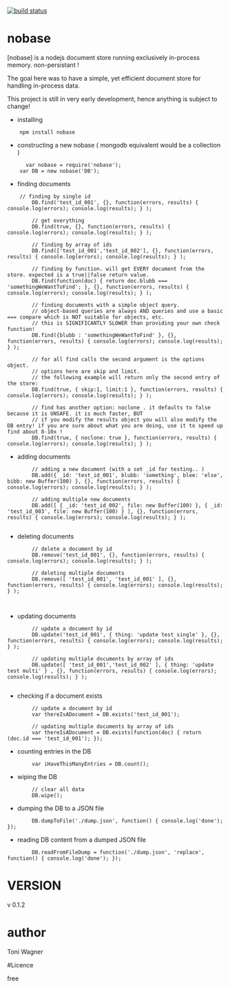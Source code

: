 [![build status](https://secure.travis-ci.org/itsatony/nobase.png)](http://travis-ci.org/itsatony/nobase)

# nobase

[nobase] is a nodejs document store running exclusively in-process memory. non-persistant !

The goal here was to have a simple, yet efficient document store for handling in-process data.

This project is still in very early development, hence anything is subject to change!


* installing

````
    npm install nobase
````

* constructing a new nobase ( mongodb equivalent would be a collection )

````
	  var nobase = require('nobase');
    var DB = new nobase('DB');
````

* finding documents

````
    // finding by single id
		DB.find('test_id_001', {}, function(errors, results) { console.log(errors); console.log(results); } );

		// get everything
		DB.find(true, {}, function(errors, results) { console.log(errors); console.log(results); } );

		// finding by array of ids
		DB.find(['test_id_001','test_id_002'], {}, function(errors, results) { console.log(errors); console.log(results); } );

		// finding by function. will get EVERY document from the store. expected is a true||false return value.
		DB.find(function(doc) { return doc.blubb === 'somethingWeWantToFind'; }, {}, function(errors, results) { console.log(errors); console.log(results); } );
		
		// finding documents with a simple object query. 
		// object-based queries are always AND queries and use a basic === compare which is NOT suitable for objects, etc.
		// this is SIGNIFICANTLY SLOWER than providing your own check function!
		DB.find({blubb : 'somethingWeWantToFind' }, {}, function(errors, results) { console.log(errors); console.log(results); } );
		
		// for all find calls the second argument is the options object.
		// options here are skip and limit. 
		// the following example will return only the second entry of the store:
		DB.find(true, { skip:1, limit:1 }, function(errors, results) { console.log(errors); console.log(results); } );
		
		// find has another option: noclone . it defaults to false because it is UNSAFE. it is much faster, BUT
		// if you modify the results object you will also modify the DB entry! if you are sure about what you are doing, use it to speed up find about 8-10x !
		DB.find(true, { noclone: true }, function(errors, results) { console.log(errors); console.log(results); } );
````


* adding documents

````
		// adding a new document (with a set _id for testing.. )
		DB.add({ _id: 'test_id_001', blubb: 'something', blee: 'else', bibb: new Buffer(100) }, {}, function(errors, results) { console.log(errors); console.log(results); } );
		
		// adding multiple new documents
		DB.add([ { _id: 'test_id_002', file: new Buffer(100) }, { _id: 'test_id_003', file: new Buffer(100) } ], {}, function(errors, results) { console.log(errors); console.log(results); } );
 
````



* deleting documents

````		
		// delete a document by id
		DB.remove('test_id_001', {}, function(errors, results) { console.log(errors); console.log(results); } );
		
		// deleting multiple documents
		DB.remove([ 'test_id_001', 'test_id_001' ], {}, function(errors, results) { console.log(errors); console.log(results); } );

 
````



* updating documents

````		
		// update a document by id
		DB.update('test_id_001', { thing: 'update test single' }, {}, function(errors, results) { console.log(errors); console.log(results); } );

		// updating multiple documents by array of ids
		DB.update([ 'test_id_001','test_id_002' ], { thing: 'update test multi' } , {}, function(errors, results) { console.log(errors); console.log(results); } );
 
````


* checking if a document exists

````		
		// update a document by id
		var thereIsADocument = DB.exists('test_id_001');

		// updating multiple documents by array of ids
		var thereIsADocument = DB.exists(function(doc) { return (doc.id === 'test_id_001'); }); 
````


* counting entries in the DB

````		
		var iHaveThisManyEntries = DB.count(); 
````


* wiping the DB

````		
		// clear all data
		DB.wipe(); 
````


* dumping the DB to a JSON file

````		
		DB.dumpToFile('./dump.json', function() { console.log('done'); }); 
````


* reading DB content from a dumped JSON file

````		
		DB.readFromFileDump = function('./dump.json', 'replace', function() { console.log('done'); }); 
````



# VERSION

v 0.1.2


# author

Toni Wagner


#Licence

free
